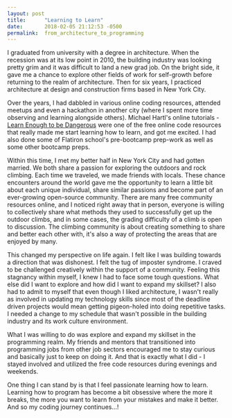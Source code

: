 ```yaml
---
layout: post
title:      "Learning to Learn"
date:       2018-02-05 21:12:53 -0500
permalink:  from_architecture_to_programming
---
```



I graduated from university with a degree in architecture. When the recession was at its low point in 2010, the building industry was looking pretty grim and it was difficult to land a new grad job. On the bright side, it gave me a chance to explore other fields of work for self-growth before returning to the realm of architecture. Then for six years, I practiced architecture at design and construction firms based in New York City. 

Over the years, I had dabbled in various online coding resources, attended meetups and even a hackathon in another city (where I spent more time observing and learning alongside others). Michael Hartl's online tutorials -  [Learn Enough to be Dangerous](https://www.learnenough.com/) were one of the free online code resources that really made me start learning how to learn, and got me excited. I had also done some of Flatiron school's pre-bootcamp prep-work as well as some other bootcamp preps. 

Within this time, I met my better half in New York City and had gotten married. We both share a passion for exploring the outdoors and rock climbing.  Each time we traveled, we made friends with locals. These chance encounters around the world gave me the opportunity to learn a little bit about each unique individual, share similar passions and become part of an ever-growing open-source community. There are many free community resources online, and I noticed right away that in person, everyone is willing to collectively share what methods they used to successfully get up the outdoor climbs, and in some cases, the grading difficulty of a climb is open to discussion. The climbing community is about creating something to share and better each other with, it's also a way of protecting the areas that are enjoyed by many.

This changed my perspective on life again. I felt like I was building towards a direction that was dishonest. I felt the tug of imposter syndrome.  I craved to be challenged creatively within the support of a community. Feeling this stagnancy within myself, I knew I had to face some tough questions. What else did I want to explore and how did I want to expand my skillset? I also had to admit to myself that even though I liked architecture, I wasn't really as involved in updating my technology skills since most of the deadline driven projects would mean getting pigeon-holed into doing repetitive tasks.  I needed a change to my schedule that wasn't possible in the building industry and its work culture environment. 

What I was willing to do was explore and expand my skillset in the programming realm. My friends and mentors that transitioned into programming jobs from other job sectors encouraged me to stay curious and basically just to keep on doing it. And that is exactly what I did - I stayed involved and utilized the free code resources during evenings and weekends. 

One thing I can stand by is that I feel passionate learning how to learn. Learning how to program has become a bit  obsessive where the more it breaks, the more you want to learn from your mistakes and make it better. And so my coding journey continues...!
